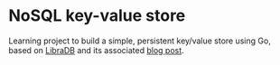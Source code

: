 # NoSQL key-value store

Learning project to build a simple, persistent key/value store using Go, based on [LibraDB](https://github.com/amit-davidson/LibraDB) and its associated [blog post](https://betterprogramming.pub/build-a-nosql-database-from-the-scratch-in-1000-lines-of-code-8ed1c15ed924).

